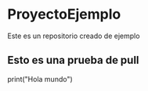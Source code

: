 # ProyectoEjemplo
Este es un repositorio creado de ejemplo

## Esto es una prueba de pull

print("Hola mundo")